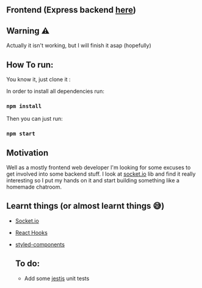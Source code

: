 ## Frontend (Express backend [here](https://github.com/facundop3/randomchat-back))

## Warning ⚠️
Actually it isn't working, but I will finish it asap (hopefully)

## How To run:
  
You know it,  just clone it :

In order to install all dependencies run:
### `npm install`

Then you can just run:
### `npm start`


## Motivation
  Well as a mostly frontend web developer I'm looking for some excuses to get involved into some backend stuff. I look at [socket.io](https://socket.io/) lib and find it really interesting so I put my hands on it and start building something like a homemade chatroom.
 
 ## Learnt things (or almost learnt things 😅)
- [Socket.io](https://socket.io)
- [React Hooks](https://reactjs.org/docs/hooks-intro.html)
- [styled-components](https://www.styled-components.com/)

  ## To do:
  - Add some [jestjs](https://jestjs.io/) unit tests
